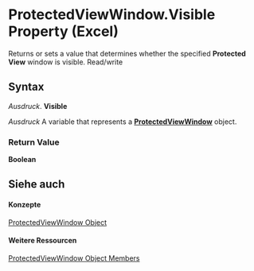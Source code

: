 
# ProtectedViewWindow.Visible Property (Excel)

Returns or sets a value that determines whether the specified  **Protected View** window is visible. Read/write


## Syntax

 _Ausdruck_. **Visible**

 _Ausdruck_ A variable that represents a **[ProtectedViewWindow](6a32240c-c90b-c51a-6f8e-c3ff496b9855.md)** object.


### Return Value

 **Boolean**


## Siehe auch


#### Konzepte


[ProtectedViewWindow Object](6a32240c-c90b-c51a-6f8e-c3ff496b9855.md)
#### Weitere Ressourcen


[ProtectedViewWindow Object Members](http://msdn.microsoft.com/library/37bdcf7b-b5c4-af78-ad73-13c8f638964e%28Office.15%29.aspx)